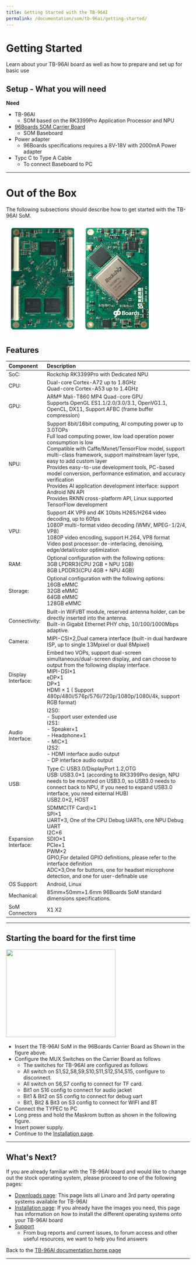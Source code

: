 ```yaml
---
title: Getting Started with the TB-96AI
permalink: /documentation/som/tb-96ai/getting-started/
---
```

# Getting Started

Learn about your TB-96AI board as well as how to prepare and set up for basic use

## Setup - What you will need

**Need**
- TB-96AI
	- SOM based on the RK3399Pro Application Processor and NPU
- [96Boards SOM Carrier Board](../../96boards-som-carrier-board/)
	- SOM Baseboard
- Power adapter
	- 96Boards specifications requires a 8V-18V with 2000mA Power adapter
- Typc C to Type A Cable
	- To connect Baseboard to PC

***

# Out of the Box

The following subsections should describe how to get started with the TB-96AI SoM.

<img src="../additional-docs/images/images-board/sd/tbai-back-sd.jpg" data-canonical-src="" width="200" height="300" />
<img src="../additional-docs/images/images-board/sd/tbai-front-sd.jpg" data-canonical-src="" width="200" height="300" />

## Features

|   Component          |   Description                                                                                    |
|:---------------------|:--------------------------------------------------------------------------------------------|
| SoC:                 | Rockchip RK3399Pro with Dedicated NPU |
| CPU:                 | Dual-core Cortex-A72 up to 1.8GHz<br>Quad-core Cortex-A53 up to 1.4GHz |
| GPU:                 | ARM® Mali-T860 MP4 Quad-core GPU<br>Supports OpenGL ES1.1/2.0/3.0/3.1, OpenVG1.1, OpenCL, DX11, Support AFBC (frame buffer compression) |
| NPU:                 |  Support 8bit/16bit computing, AI computing power up to 3.0TOPs<br>Full load computing power, low load operation power consumption is low<br>Compatible with Caffe/Mxnet/TensorFlow model, support multi-class framework, support mainstream layer type, easy to add custom layer<br>Provides easy-to-use development tools, PC-based model conversion, performance estimation, and accuracy verification<br>Provides AI application development interface: support Android NN API<br>Provides RKNN cross-platform API, Linux supported TensorFlow development |
| VPU: |  Support 4K VP9 and 4K 10bits H265/H264 video decoding, up to 60fps<br>1080P multi-format video decoding (WMV, MPEG-1/2/4, VP8)<br> 1080P video encoding, support H.264, VP8 format<br>Video post processor: de-interlacing, denoising, edge/detail/color optimization |
| RAM:                 | Optional configuration with the following options:<br> 3GB LPDRR3(CPU 2GB + NPU 1GB)<br>8GB LPDDR3(CPU 4GB + NPU 4GB) |
| Storage:             | Optional configuration with the following options:<br>16GB eMMC<br>32GB eMMC<br>64GB eMMC<br>128GB eMMC |
| Connectivity:        | Built-in WiFi/BT module, reserved antenna holder, can be directly inserted into the antenna.<br>Built-in Gigabit Ethernet PHY chip, 10/100/1000Mbps adaptive. |
| Camera:              | MIPI-CSI×2,Dual camera interface (built-in dual hardware ISP, up to single 13Mpixel or dual 8Mpixel) |
| Display Interface:   | Embed two VOPs, support dual-screen simultaneous/dual-screen display, and can choose to output from the following display interface.<br>MIPI-DSI×1<br>eDP×1<br>DP×1<br>HDMI × 1 ( Support 480p/480i/576p/576i/720p/1080p/1080i/4k, support RGB format) |
| Audio Interface: | I2S0:<br>-    Support user extended use<br>I2S1:<br>-    Speaker×1<br>-    Headphone×1<br>-    MIC×1<br>I2S2:<br>-    HDMI interface audio output<br>-    DP interface audio output |
| USB: | Type C: USB3.0/DisplayPort 1.2,OTG<br>USB:  USB3.0×1 (according to RK3399Pro design, NPU needs to be mounted on USB3.0, so USB3.0 needs to connect back to NPU, if you need to expand USB3.0 interface, you need external HUB)<br>USB2.0×2, HOST |
| Expansion Interface: | SDMMC(TF Card)×1<br>SPI×1<br>UART×3, One of the CPU Debug UARTs, one NPU Debug UART<br>I2C×6<br>SDIO×1<br>PCIe×1<br>PWM×2<br>GPIO,For detailed GPIO definitions, please refer to the interface definition<br>ADC×3,One for buttons, one for headset microphone detection, and one for user-definable use |
| OS Support:          | Android, Linux |
| Mechanical:          | 85mm×50mm×1.6mm 96Boards SoM standard dimensions specifications. |
| SoM Connectors       | X1 X2 |


***

## Starting the board for the first time

<img src="https://www.96boards.org/product/se/tb-96ai/images/SoM-Carrier-Board-with-Module.jpg" data-canonical-src="" width="300" height="240" />

- Insert the TB-96AI SoM in the 96Boards Carrier Board as Shown in the figure above.
- Configure the MUX Switches on the Carrier Board as follows
	- The switches for TB-96AI are configured as follows
	- All switch on S1,S2,S8,S9,S10,S11,S12,S14,S15, configure to disconnect.
	- All switch on S6,S7 config to connect for TF card.
	- Bit1 on S16 config to connect for audio jacket
	- Bit1 & Bit2 on S5 config to connect for debug uart
	- Bit1, Bit2 & Bit3 on S3 config to connect for WIFI and BT
- Connect the TYPEC to PC
- Long press and hold the Maskrom button as shown in the following figure.
- Insert power supply.
- Continue to the [Installation page](../installation/).

***

## What's Next?

If you are already familiar with the TB-96AI board and would like to change out the stock operating system, please proceed to one of the following pages:

- [Downloads page](../downloads/): This page lists all Linaro and 3rd party operating systems available for TB-96AI
- [Installation page](../installation/): If you already have the images you need, this page has information on how to install the different operating systems onto your TB-96AI board
- [Support](../support/)
   - From bug reports and current issues, to forum access and other useful resources, we want to help you find answers

Back to the [TB-96AI documentation home page](../)

***   
